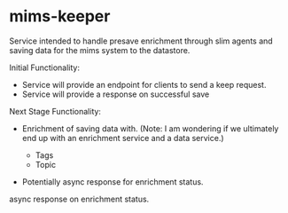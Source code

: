 # mims-keeper

Service intended to handle presave enrichment through slim agents and 
saving data for the mims system to the datastore.

Initial Functionality:

- Service will provide an endpoint for clients to send a keep request. 
- Service will provide a response on successful save 

Next Stage Functionality:

- Enrichment of saving data with. (Note: I am wondering if we ultimately end up with an enrichment service and a data service.)
  - Tags
  - Topic

- Potentially async response for enrichment status.

async response on enrichment status.